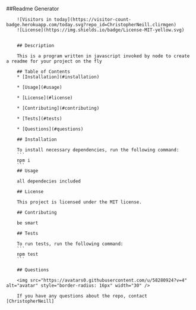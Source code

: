 ##Readme Generator

        ![Visitors in today](https://visitor-count-badge.herokuapp.com/today.svg?repo_id=ChristopherNeill.clirmgen)
        ![License](https://img.shields.io/badge/License-MIT-yellow.svg)
        
        ​
        ## Description
        ​
        This is a program written in javascript invoked by node to create a readme for your project on the fly
        ​
        ## Table of Contents 
        * [Installation](#installation)
        ​
        * [Usage](#usage)
        ​
        * [License](#license)
        ​
        * [Contributing](#contributing)
        ​
        * [Tests](#tests)
        ​
        * [Questions](#questions)
        ​
        ## Installation
        ​
        To install necessary dependencies, run the following command:
        ```
        npm i
        ```
        ## Usage
        ​
        all dependecies included
        ​
        ## License
        ​
        This project is licensed under the MIT license.
          
        ## Contributing
        ​
        be smart
        ​
        ## Tests
        ​
        To run tests, run the following command:
        ```
        npm test
        ```
       
        ## Questions
        
        <img src="https://avatars0.githubusercontent.com/u/58280924?v=4" alt="avatar" style="border-radius: 16px" width="30" />
        ​
        If you have any questions about the repo, contact [ChristopherNeill]